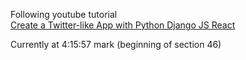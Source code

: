 Following youtube tutorial <br>
[Create a Twitter-like App with Python Django JS React](https://www.youtube.com/watch?v=f1R_bykXHGE)

Currently at 4:15:57 mark (beginning of section 46)